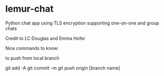 # lemur-chat
Python chat app using TLS encryption supporting one-on-one and group chats

Credit to LC Douglas and Emma Hofer

Nice commands to know:

to push from local branch

git add -A
git commit -m
git push origin [branch name]
